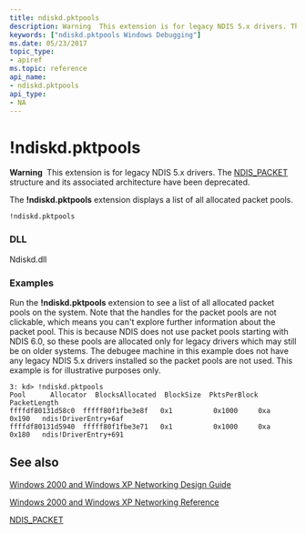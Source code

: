 ```yaml
---
title: ndiskd.pktpools
description: Warning  This extension is for legacy NDIS 5.x drivers. The ndiskd.pktpools extension displays a list of all allocated packet pools.
keywords: ["ndiskd.pktpools Windows Debugging"]
ms.date: 05/23/2017
topic_type:
- apiref
ms.topic: reference
api_name:
- ndiskd.pktpools
api_type:
- NA
---
```


# !ndiskd.pktpools

**Warning**  This extension is for legacy NDIS 5.x drivers. The [NDIS\_PACKET](/previous-versions/windows/hardware/network/ff557086(v=vs.85)) structure and its associated architecture have been deprecated.

The **!ndiskd.pktpools** extension displays a list of all allocated packet pools.

```console
!ndiskd.pktpools
```

### DLL

Ndiskd.dll

### Examples

Run the **!ndiskd.pktpools** extension to see a list of all allocated packet pools on the system. Note that the handles for the packet pools are not clickable, which means you can't explore further information about the packet pool. This is because NDIS does not use packet pools starting with NDIS 6.0, so these pools are allocated only for legacy drivers which may still be on older systems. The debugee machine in this example does not have any legacy NDIS 5.x drivers installed so the packet pools are not used. This example is for illustrative purposes only.

```console
3: kd> !ndiskd.pktpools
Pool      Allocator  BlocksAllocated  BlockSize  PktsPerBlock  PacketLength
ffffdf80131d58c0  fffff80f1fbe3e8f   0x1          0x1000     0xa           0x190   ndis!DriverEntry+6af
ffffdf80131d5940  fffff80f1fbe3e71   0x1          0x1000     0xa           0x180   ndis!DriverEntry+691
```

## See also

[Windows 2000 and Windows XP Networking Design Guide](/previous-versions/windows/hardware/network/ff565849(v=vs.85))

[Windows 2000 and Windows XP Networking Reference](/previous-versions/windows/hardware/network/ff565850(v=vs.85))

[NDIS\_PACKET](/previous-versions/windows/hardware/network/ff557086(v=vs.85))
